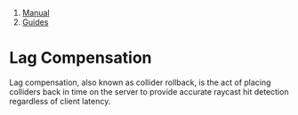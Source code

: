 1.  [Manual](/docs/manual)
3.  [Guides](/docs/manual/guides)

# Lag Compensation

Lag compensation, also known as collider rollback, is the act of placing colliders back in time on the server to provide accurate raycast hit detection regardless of client latency.